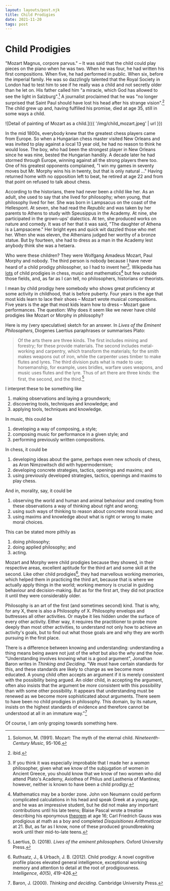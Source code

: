 ```yaml
---
layout: layouts/post.njk
title: Child Prodigies
date: 2021-11-20
tags: post
---
```


# Child Prodigies

"Mozart Magnus, corpore parvus." – It was said that the child could play pieces on the piano when he was two. When he was four, he had written his first compositions. When five, he had performed in public. When six, before the imperial family. He was so dazzlingly talented that the Royal Society in London had to test him to see if he really was a child and not secretly older than he let on. His father called him "a miracle, which God has allowed to see the light in Salzburg".[^1] A journalist proclaimed that he was "no longer surprised that Saint Paul should have lost his head after his strange vision".[^2] The child grew up and, having fulfilled his promise, died at age 35, still in some ways a child.

![Detail of painting of Mozart as a child.]({{ '/img/child_mozart.jpeg' | url }})

In the mid 1800s, everybody knew that the greatest chess players came from Europe. So when a Hungarian chess master visited New Orleans and was invited to play against a local 13 year old, he had no reason to think he would lose. The boy, who had been the strongest player in New Orleans since he was nine, bested the Hungarian handily. A decade later he had stormed through Europe, winning against all the strong players there too. One of his greatest opponents complained, "I win my games in seventy moves but Mr. Morphy wins his in twenty, but that is only natural ..." Having returned home with no opposition left to beat, he retired at age 22 and from that point on refused to talk about chess.

According to the historians, there had never been a child like her. As an adult, she used to say that she lived for philosophy; when young, that philosophy lived for her. She was born in Lampsacus on the coast of the Hellespont. At seven, she had read the _Republic_ and was taken by her parents to Athens to study with Speusippus in the Academy. At nine, she participated in the grown-ups' dialectics. At ten, she produced works on nature and comedy. It was of her that it was said, "The daughter of Athena is a Lampsacene." Her bright eyes and quick wit dazzled those who met her. When she was eleven, the Athenians judged her worthy of a bronze statue. But by fourteen, she had to dress as a man in the Academy lest anybody think she was a hetaera.

Who were these children? They were Wolfgang Amadeus Mozart, Paul Morphy and nobody. The third person is nobody because I have never heard of a child prodigy philosopher, so I had to invent her[^3]. Wikipedia has [lots](https://en.wikipedia.org/wiki/List_of_child_prodigies) of child prodigies in chess, music and mathematics[^4] but few outside those fields, and, as far as I can tell, no philosophers, historians or theorists.

I mean by child prodigy here somebody who shows great proficiency at some activity in childhood, that is before puberty. Four years is the age that most kids learn to lace their shoes – Mozart wrote musical compositions. Five years is the age that most kids learn how to dress – Mozart gave performances. The question: Why does it seem like we never have child prodigies like Mozart or Morphy in philosophy?

Here is my (very speculative) sketch for an answer. In _Lives of the Eminent Philosophers_, Diogenes Laertius paraphrases or summarises Plato:

> Of the arts there are three kinds. The first includes mining and forestry; for these provide materials. The second includes metal-working and carpentry, which transform the materials; for the smith makes weapons out of iron, while the carpenter uses timber to make flutes and lyres. The third division puts what is made to use; horsemanship, for example, uses bridles, warfare uses weapons, and music uses flutes and the lyre. Thus of art there are three kinds: the first, the second, and the third.[^5]

I interpret these to be something like

1. making observations and laying a groundwork;
2. discovering tools, techniques and knowledge; and
3. applying tools, techniques and knowledge.

In music, this could be

1. developing a way of composing, a style;
2. composing music for performance in a given style; and
3. performing previously written compositions.

In chess, it could be

1. developing ideas about the game, perhaps even new schools of chess, as Aron Nimzowitsch did with hypermodernism;
2. developing concrete strategies, tactics, openings and maxims; and
3. using previously developed strategies, tactics, openings and maxims to play chess.

And in, morality, say, it could be

1. observing the world and human and animal behaviour and creating from these observations a way of thinking about right and wrong;
2. using such ways of thinking to reason about concrete moral issues; and
3. using maxims and knowledge about what is right or wrong to make moral choices.

This can be stated more pithily as

1. doing philosophy;
2. doing applied philosophy; and
3. acting.

Mozart and Morphy were child prodigies because they showed, in their respective areas, excellent aptitude for the third art and some skill at the second. Like other child prodigies[^6], they had marvellous working memories, which helped them in practicing the third art, because that is where we actually apply things in the world; working memory is crucial in guiding behaviour and decision-making. But as for the first art, they did not practice it until they were considerably older.

Philosophy is an art of the first (and sometimes second) kind. That is why, for any X, there is also a Philosophy of X. Philosophy envelops and buttresses all other activities. Or maybe it lies hidden under the surface of every other activity. Either way, it requires the practitioner to probe more deeply than most other activities, to understand not only how to achieve an activity's goals, but to find out what those goals are and why they are worth pursuing in the first place.

There is a difference between knowing and understanding: understanding a thing means being aware not just of the _what_ but also the _why_ and the _how_. "Understanding involves knowing what is a good argument", Jonathan Baron writes in _Thinking and Deciding_. "We must have certain standards for this, and these standards are likely to change as we become more educated. A young child often accepts an argument if it is merely consistent with the possibility being argued. An older child, in accepting the argument, often also insists that the argument be _more_ consistent with this possibility than with some other possibility. It appears that understanding must be renewed as we become more sophisticated about arguments. There seem to have been no child prodigies in philosophy. This domain, by its nature, insists on the highest standards of evidence and therefore cannot be understood at all in an immature way."[^7]

Of course, I am only groping towards something here.

[^1]: Solomon, M. (1991). Mozart: The myth of the eternal child. _Nineteenth-Century Music_, 95-106.
[^2]: ibid.
[^3]: If you think it was especially improbable that I made her a _woman_ philosopher, given what we know of the subjugation of women in Ancient Greece, you should know that we know of two women who did attend Plato's Academy, Axiothea of Phlius and Lasthenia of Mantinea; however, neither is known to have been a child prodigy.
[^4]: Mathematics may be a border zone. John von Neumann could perform complicated calculations in his head and speak Greek at a young age, and he was an impressive student, but he did not make any important contributions until his late teens; Blaise Pascal wrote a treatise describing his eponymous [theorem](https://en.wikipedia.org/wiki/Pascal%27s_theorem) at age 16; Carl Friedrich Gauss was prodigious at math as a boy and completed _Disquisitiones Arithmeticae_ at 21. But, as far as I know, none of these produced groundbreaking work until their mid-to-late teens.
[^5]: Laertius, D. (2018). _Lives of the eminent philosophers_. Oxford University Press.
[^6]: Ruthsatz, J., & Urbach, J. B. (2012). Child prodigy: A novel cognitive profile places elevated general intelligence, exceptional working memory and attention to detail at the root of prodigiousness. _Intelligence_, _40_(5), 419-426.
[^7]: Baron, J. (2000). _Thinking and deciding_. Cambridge University Press.
